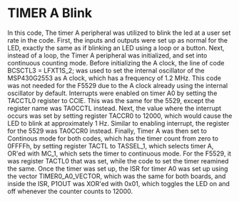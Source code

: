 # TIMER A Blink
In this code, The timer A peripheral was utilized to blink the led at a user set rate
in the code. First, the inputs and outputs were set up as normal for the LED, exactly 
the same as if blinking an LED using a loop or a button. Next, instead of a loop, the
Timer A peripheral was initialized, and set into continuous counting mode. Before
initializing the A clock, the line of code BCSCTL3 = LFXT1S_2; was used to set the 
internal oscillator of the MSP430G2553 as A clock, which has a frequency of 1.2 MHz.
This code was not needed for the F5529 due to the A clock already using the internal
oscillator by default. Interrupts were enabled on timer A0 by setting the TACCTL0
register to CCIE. This was the same for the 5529, except the register name was TA0CCTL
instead. Next, the value where the interrupt occurs was set by setting register 
TACCR0 to 12000, which would cause the LED to blink at approximately 1 Hz. Similar to 
enabling interrupt, the register for the 5529 was TA0CCR0 instead. Finally, Timer A was 
then set to Continous mode for both codes, which has the timer count from zero to 0FFFFh,
by setting register TACTL to TASSEL_1, which selects timer A, OR'ed with MC_1, which sets
the timer to continuous mode. For the F5529, it was register TACTL0 that was set, while
the code to set the timer reamined the same. Once the timer was set up, the ISR for timer
A0 was set up using the vector TIMER0_A0_VECTOR, which was the same for both boards, and
inside the ISR, P1OUT was XOR'ed with 0x01, which toggles the LED on and off whenever the
counter counts to 12000.
